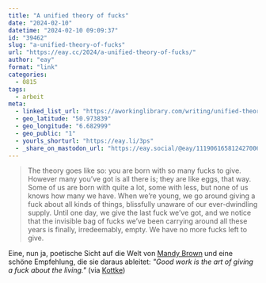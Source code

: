 ```yaml
---
title: "A unified theory of fucks"
date: "2024-02-10"
datetime: "2024-02-10 09:09:37"
id: "39462"
slug: "a-unified-theory-of-fucks"
url: "https://eay.cc/2024/a-unified-theory-of-fucks/"
author: "eay"
format: "link"
categories:
  - 0815
tags:
  - arbeit
meta:
  - linked_list_url: "https://aworkinglibrary.com/writing/unified-theory-of------"
  - geo_latitude: "50.973839"
  - geo_longitude: "6.682999"
  - geo_public: "1"
  - yourls_shorturl: "https://eay.li/3ps"
  - _share_on_mastodon_url: "https://eay.social/@eay/111906165812427006"
---
```


> The theory goes like so: you are born with so many fucks to give. However many you’ve got is all there is; they are like eggs, that way. Some of us are born with quite a lot, some with less, but none of us knows how many we have. When we’re young, we go around giving a fuck about all kinds of things, blissfully unaware of our ever-dwindling supply. Until one day, we give the last fuck we’ve got, and we notice that the invisible bag of fucks we’ve been carrying around all these years is finally, irredeemably, empty. We have no more fucks left to give.

Eine, nun ja, poetische Sicht auf die Welt von [Mandy Brown](https://aworkinglibrary.com/about/) und eine schöne Empfehlung, die sie daraus ableitet: _"Good work is the art of giving a fuck about the living."_ (via [Kottke](https://kottke.org/24/02/0043929-a-unified-theory-of-fucks))
